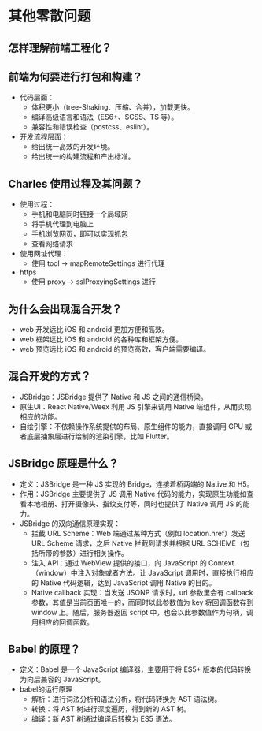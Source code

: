 # 其他零散问题
## 怎样理解前端工程化？


## 前端为何要进行打包和构建？
- 代码层面：
	- 体积更小（tree-Shaking、压缩、合并），加载更快。
	- 编译高级语言和语法（ES6+、SCSS、TS 等）。
	- 兼容性和错误检查（postcss、eslint）。
- 开发流程层面：
	- 给出统一高效的开发环境。
	- 给出统一的构建流程和产出标准。

## Charles 使用过程及其问题？
- 使用过程：
	- 手机和电脑同时链接一个局域网
	- 将手机代理到电脑上
	- 手机浏览网页，即可以实现抓包
	- 查看网络请求
- 使用网址代理：
	- 使用 tool -\> mapRemoteSettings 进行代理 
- https
	- 使用 proxy -\> sslProxyingSettings 进行

## 为什么会出现混合开发？
- web 开发远比 iOS 和 android 更加方便和高效。
- web 框架远比 iOS 和 android 的各种库和框架方便。
- web 预览远比 iOS 和 android 的预览高效，客户端需要编译。

## 混合开发的方式？
- JSBridge：JSBridge 提供了 Native 和 JS 之间的通信桥梁。
- 原生UI：React Native/Weex 利用 JS 引擎来调用 Native 端组件，从而实现相应的功能。
- 自绘引擎：不依赖操作系统提供的布局、原生组件的能力，直接调用 GPU 或者底层抽象层进行绘制的渲染引擎，比如 Flutter。

## JSBridge 原理是什么？
- 定义：JSBridge 是一种 JS 实现的 Bridge，连接着桥两端的 Native 和 H5。
- 作用：JSBridge 主要提供了 JS 调用 Native 代码的能力，实现原生功能如查看本地相册、打开摄像头、指纹支付等，同时也提供了 Native 调用 JS 的能力。
- JSBridge 的双向通信原理实现：
	- 拦截 URL Scheme：Web 端通过某种方式（例如 location.href）发送 URL Scheme 请求，之后 Native 拦截到请求并根据 URL SCHEME（包括所带的参数）进行相关操作。
	- 注入 API：通过 WebView 提供的接口，向 JavaScript 的 Context（window）中注入对象或者方法。让 JavaScript 调用时，直接执行相应的 Native 代码逻辑，达到 JavaScript 调用 Native 的目的。
	- Native callback 实现：当发送 JSONP 请求时，url 参数里会有 callback 参数，其值是当前页面唯一的，而同时以此参数值为 key 将回调函数存到 window 上。随后，服务器返回 script 中，也会以此参数值作为句柄，调用相应的回调函数。

## Babel 的原理？
- 定义：Babel 是一个 JavaScript 编译器，主要用于将 ES5+ 版本的代码转换为向后兼容的 JavaScript。
- babel的运行原理
	- 解析：进行词法分析和语法分析，将代码转换为 AST 语法树。
	- 转换：将 AST 树进行深度遍历，得到新的 AST 树。
	- 编译：新 AST 树通过编译后转换为 ES5 语法。
